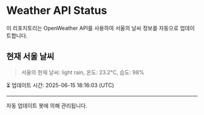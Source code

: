 
# Weather API Status

이 리포지토리는 OpenWeather API를 사용하여 서울의 날씨 정보를 자동으로 업데이트합니다.

## 현재 서울 날씨
> 서울의 현재 날씨: light rain, 온도: 23.2°C, 습도: 98%

⏳ 업데이트 시간: 2025-06-15 18:16:03 (UTC)

---
자동 업데이트 봇에 의해 관리됩니다.
